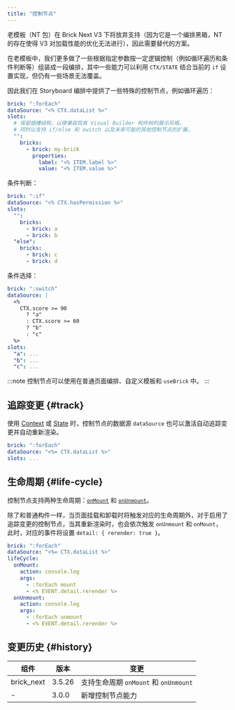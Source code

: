 ```yaml
---
title: "控制节点"
---
```


老模板（NT 包）在 Brick Next V3 下将放弃支持（因为它是一个编排黑箱，NT 的存在使得 V3 对加载性能的优化无法进行），因此需要替代的方案。

在老模板中，我们更多做了一些根据指定参数按一定逻辑控制（例如循环遍历和条件判断等）组装成一段编排，其中一些能力可以利用 `CTX/STATE` 结合当前的 `if` 设置实现，但仍有一些场景无法覆盖。

因此我们在 Storyboard 编排中提供了一些特殊的控制节点，例如循环遍历：

```yaml
brick: ":forEach"
dataSource: "<% CTX.dataList %>"
slots:
  # 保留插槽结构，以便兼容现有 Visual Builder 构件树的展示风格。
  # 同时以支持 if/else 和 switch 以及未来可能的其他控制节点的扩展。
  "":
    bricks:
      - brick: my-brick
        properties:
          label: "<% ITEM.label %>"
          value: "<% ITEM.value %>"
```

条件判断：

```yaml
brick: ":if"
dataSource: "<% CTX.hasPermission %>"
slots:
  "":
    bricks:
      - brick: a
      - brick: b
  "else":
    bricks:
      - brick: c
      - brick: d
```

条件选择：

```yaml
brick: ":switch"
dataSource: |
  <%
    CTX.score >= 90
      ? "a"
      : CTX.score >= 60
      ? "b"
      : "c"
  %>
slots:
  "a": ...
  "b": ...
  "c": ...
```

:::note
控制节点可以使用在普通页面编排、自定义模板和 `useBrick` 中。
:::

## 追踪变更 {#track}

使用 [Context] 或 [State] 时，控制节点的数据源 `dataSource` 也可以激活自动追踪变更并自动重新渲染。

```yaml {2}
brick: ":forEach"
dataSource: "<%= CTX.dataList %>"
slots: ...
```

## 生命周期 {#life-cycle}

控制节点支持两种生命周期：[`onMount`](brick-life-cycle.md#onmount) 和 [`onUnmount`](brick-life-cycle.md#onunmount)。

除了和普通构件一样，当页面挂载和卸载时将触发对应的生命周期外，对于启用了追踪变更的控制节点，当其重新渲染时，也会依次触发 `onUnmount` 和 `onMount`，此时，对应的事件将设置 `detail: { rerender: true }`。

```yaml
brick: ":forEach"
dataSource: "<%= CTX.dataList %>"
lifeCycle:
  onMount:
    action: console.log
    args:
      - :forEach mount
      - <% EVENT.detail.rerender %>
  onUnmount:
    action: console.log
    args:
      - :forEach unmount
      - <% EVENT.detail.rerender %>
```

## 变更历史 {#history}

| 组件       | 版本   | 变更                                  |
| ---------- | ------ | ------------------------------------- |
| brick_next | 3.5.26 | 支持生命周期 `onMount` 和 `onUnmount` |
| -          | 3.0.0  | 新增控制节点能力                      |

[context]: context.md
[state]: template-state.md
